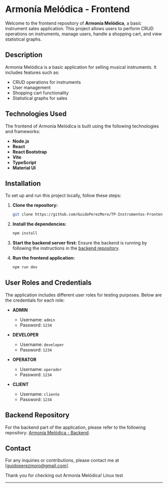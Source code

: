 # Armonía Melódica - Frontend

Welcome to the frontend repository of **Armonía Melódica**, a basic instrument sales application. This project allows users to perform CRUD operations on instruments, manage users, handle a shopping cart, and view statistical graphs.

<!-- ## Table of Contents

- [Description](#description)
- [Technologies Used](#technologies-used)
- [Installation](#installation)
- [User Roles and Credentials](#user-roles-and-credentials)
- [Backend Repository](#backend-repository)
- [Contact](#contact) -->

## Description

Armonía Melódica is a basic application for selling musical instruments. It includes features such as:

- CRUD operations for instruments
- User management
- Shopping cart functionality
- Statistical graphs for sales

## Technologies Used

The frontend of Armonía Melódica is built using the following technologies and frameworks:

- **Node.js**
- **React**
- **React Bootstrap**
- **Vite**
- **TypeScript**
- **Material UI**

## Installation

To set up and run this project locally, follow these steps:

1. **Clone the repository:**

   ```bash
   git clone https://github.com/GuidoPerezMoro/TP-Instrumentos-Frontend
   ```

2. **Install the dependencies:**

   ```bash
   npm install
   ```

3. **Start the backend server first:**
   Ensure the backend is running by following the instructions in the [backend repository](#backend-repository).

4. **Run the frontend application:**
   ```bash
   npm run dev
   ```

## User Roles and Credentials

The application includes different user roles for testing purposes. Below are the credentials for each role:

- **ADMIN**

  - Username: `admin`
  - Password: `1234`

- **DEVELOPER**

  - Username: `developer`
  - Password: `1234`

- **OPERATOR**

  - Username: `operador`
  - Password: `1234`

- **CLIENT**
  - Username: `cliente`
  - Password: `1234`

## Backend Repository

For the backend part of the application, please refer to the following repository: [Armonía Melódica - Backend](https://github.com/GuidoPerezMoro/TP-Instrumentos-Backend).

## Contact

For any inquiries or contributions, please contact me at [guidoperezmoro@gmail.com].

Thank you for checking out Armonía Melódica!
Linux test

---

